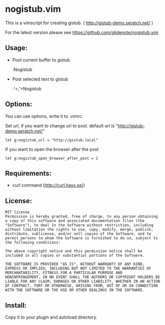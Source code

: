 nogistub.vim
========

This is a vimscript for creating gistub. ( http://gistub-demo.seratch.net/ )

For the latest version please see https://github.com/glidenote/nogistub.vim

Usage:
------

- Post current buffer to gistub

    :Nogistub

- Post selected text to gistub

    :'<,'>Nogistub

Options:
------

You can use options, write it to .vimrc.

Set url, if you want to change url to post.
default url is "http://gistub-demo.seratch.net/"

    let g:nogistub_url = "http://gistub.local"

If you want to open the browser after the post

    let g:nogistub_open_browser_after_post = 1

Requirements:
--------

- curl command (http://curl.haxx.se/)

License:
--------

    MIT license
    Permission is hereby granted, free of charge, to any person obtaining
    a copy of this software and associated documentation files (the
    "Software"), to deal in the Software without restriction, including
    without limitation the rights to use, copy, modify, merge, publish,
    distribute, sublicense, and/or sell copies of the Software, and to
    permit persons to whom the Software is furnished to do so, subject to
    the following conditions:

    The above copyright notice and this permission notice shall be
    included in all copies or substantial portions of the Software.

    THE SOFTWARE IS PROVIDED "AS IS", WITHOUT WARRANTY OF ANY KIND,
    EXPRESS OR IMPLIED, INCLUDING BUT NOT LIMITED TO THE WARRANTIES OF
    MERCHANTABILITY, FITNESS FOR A PARTICULAR PURPOSE AND
    NONINFRINGEMENT. IN NO EVENT SHALL THE AUTHORS OR COPYRIGHT HOLDERS BE
    LIABLE FOR ANY CLAIM, DAMAGES OR OTHER LIABILITY, WHETHER IN AN ACTION
    OF CONTRACT, TORT OR OTHERWISE, ARISING FROM, OUT OF OR IN CONNECTION
    WITH THE SOFTWARE OR THE USE OR OTHER DEALINGS IN THE SOFTWARE.

Install:
--------

Copy it to your plugin and autoload directory.
